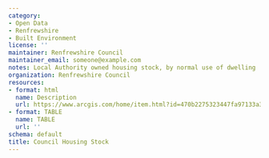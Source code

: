 ```yaml
---
category:
- Open Data
- Renfrewshire
- Built Environment
license: ''
maintainer: Renfrewshire Council
maintainer_email: someone@example.com
notes: Local Authority owned housing stock, by normal use of dwelling
organization: Renfrewshire Council
resources:
- format: html
  name: Description
  url: https://www.arcgis.com/home/item.html?id=470b2275323447fa97133a3971de735b
- format: TABLE
  name: TABLE
  url: ''
schema: default
title: Council Housing Stock
---
```

